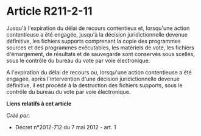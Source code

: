 # Article R211-2-11

Jusqu'à l'expiration du délai de recours contentieux et, lorsqu'une action contentieuse a été engagée, jusqu'à la décision
juridictionnelle devenue définitive, les fichiers supports comprenant la copie des programmes sources et des programmes
exécutables, les matériels de vote, les fichiers d'émargement, de résultats et de sauvegarde sont conservés sous scellés,
sous le contrôle du bureau du vote par voie électronique. 

A l'expiration du délai de recours ou, lorsqu'une action contentieuse a été engagée, après l'intervention d'une décision
juridictionnelle devenue définitive, il est procédé à la destruction des fichiers supports, sous le contrôle du bureau du
vote par voie électronique.

**Liens relatifs à cet article**

_Créé par_:

  - Décret n°2012-712 du 7 mai 2012 - art. 1
